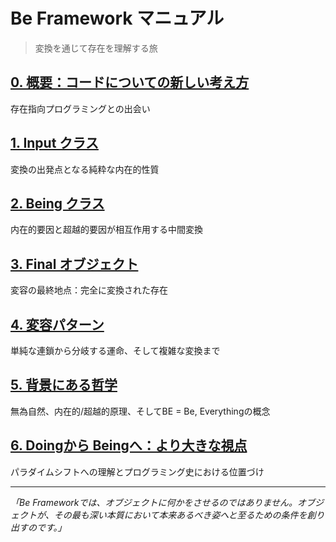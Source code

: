 # Be Framework マニュアル

> 変換を通じて存在を理解する旅

## [0. 概要：コードについての新しい考え方](00-overview.md)
存在指向プログラミングとの出会い

## [1. Input クラス](01-input-classes.md)
変換の出発点となる純粋な内在的性質

## [2. Being クラス](02-being-classes.md)
内在的要因と超越的要因が相互作用する中間変換

## [3. Final オブジェクト](03-final-objects.md)
変容の最終地点：完全に変換された存在

## [4. 変容パターン](04-metamorphosis-patterns.md)
単純な連鎖から分岐する運命、そして複雑な変換まで

## [5. 背景にある哲学](05-philosophy-behind.md)
無為自然、内在的/超越的原理、そしてBE = Be, Everythingの概念

## [6. Doingから Beingへ：より大きな視点](99-from-doing-to-being-final.md)
パラダイムシフトへの理解とプログラミング史における位置づけ

---

*「Be Frameworkでは、オブジェクトに何かをさせるのではありません。オブジェクトが、その最も深い本質において本来あるべき姿へと至るための条件を創り出すのです。」*